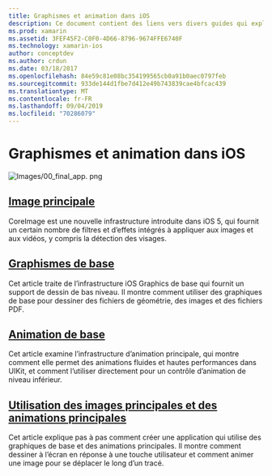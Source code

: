 ```yaml
---
title: Graphismes et animation dans iOS
description: Ce document contient des liens vers divers guides qui expliquent comment utiliser les infrastructures principales d’image, de noyau et d’animation dans Xamarin. iOS.
ms.prod: xamarin
ms.assetid: 3FEF45F2-C0F0-4D66-8796-9674FFE6740F
ms.technology: xamarin-ios
author: conceptdev
ms.author: crdun
ms.date: 03/18/2017
ms.openlocfilehash: 84e59c81e08bc354199565cb0a91b0aec0797feb
ms.sourcegitcommit: 933de144d1fbe7d412e49b743839cae4bfcac439
ms.translationtype: MT
ms.contentlocale: fr-FR
ms.lasthandoff: 09/04/2019
ms.locfileid: "70286079"
---
```

# <a name="graphics-and-animation-in-ios"></a>Graphismes et animation dans iOS

![Images/00_final_app. png](images/00-final-app.png "Exemple d’exécution d’application")

## <a name="core-imageiosplatformgraphics-animation-iosintroduction-to-coreimagemd"></a>[Image principale](~/ios/platform/graphics-animation-ios/introduction-to-coreimage.md)

CoreImage est une nouvelle infrastructure introduite dans iOS 5, qui fournit un certain nombre de filtres et d’effets intégrés à appliquer aux images et aux vidéos, y compris la détection des visages.

## <a name="core-graphicsiosplatformgraphics-animation-ioscore-graphicsmd"></a>[Graphismes de base](~/ios/platform/graphics-animation-ios/core-graphics.md)

Cet article traite de l’infrastructure iOS Graphics de base qui fournit un support de dessin de bas niveau. Il montre comment utiliser des graphiques de base pour dessiner des fichiers de géométrie, des images et des fichiers PDF.

## <a name="core-animationiosplatformgraphics-animation-ioscore-animationmd"></a>[Animation de base](~/ios/platform/graphics-animation-ios/core-animation.md)

Cet article examine l’infrastructure d’animation principale, qui montre comment elle permet des animations fluides et hautes performances dans UIKit, et comment l’utiliser directement pour un contrôle d’animation de niveau inférieur.

## <a name="using-core-graphics-and-core-animationiosplatformgraphics-animation-iosgraphics-animation-walkthroughmd"></a>[Utilisation des images principales et des animations principales](~/ios/platform/graphics-animation-ios/graphics-animation-walkthrough.md)

Cet article explique pas à pas comment créer une application qui utilise des graphiques de base et des animations principales. Il montre comment dessiner à l’écran en réponse à une touche utilisateur et comment animer une image pour se déplacer le long d’un tracé.
